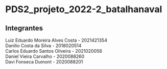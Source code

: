 # PDS2_projeto_2022-2_batalhanaval

## Integrantes

<p>
Luiz Eduardo Moreira Alves Costa - 2021421354 <br />
Danílio Costa da Silva - 2018020514 <br />
Carlos Eduardo Santos Oliveira - 2021020058 <br />
Daniel Vieira Carvalho - 2020088260 <br />
Davi Fonseca Dumont - 2020088201 <br />
</p>

